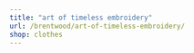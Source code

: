 ```yaml
---
title: "art of timeless embroidery"
url: /brentwood/art-of-timeless-embroidery/
shop: clothes
---
```

